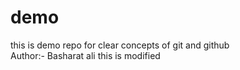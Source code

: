# demo
this is demo repo for clear concepts of git and github
<br>
Author:- Basharat ali
this is modified